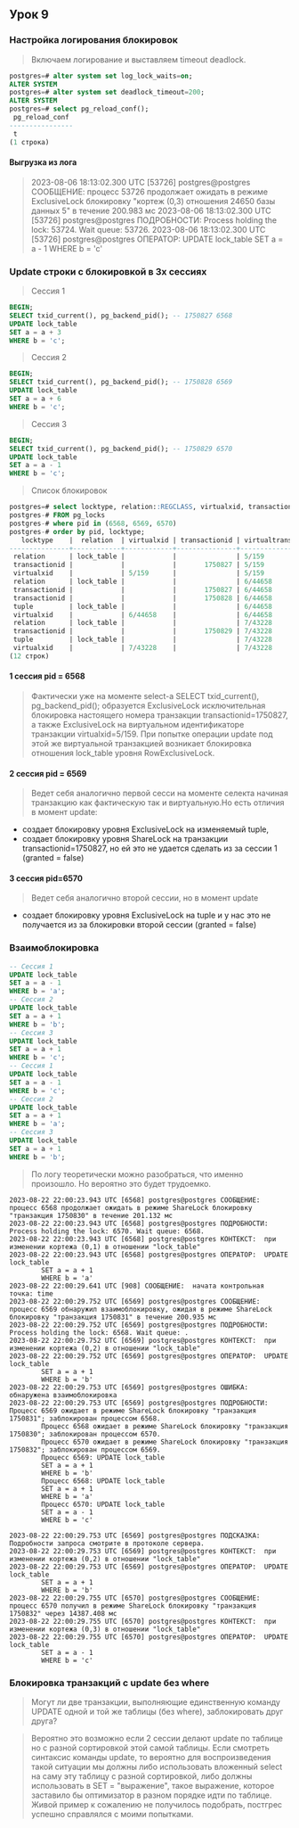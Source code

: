 ## Урок 9

### Настройка логирования блокировок
> Включаем логирование и выставляем timeout deadlock.
```sql
postgres=# alter system set log_lock_waits=on;
ALTER SYSTEM
postgres=# alter system set deadlock_timeout=200;
ALTER SYSTEM
postgres=# select pg_reload_conf();
 pg_reload_conf
----------------
 t
(1 строка)

```
#### Выгрузка из лога
>2023-08-06 18:13:02.300 UTC [53726] postgres@postgres СООБЩЕНИЕ:  процесс 53726 продолжает ожидать в режиме ExclusiveLock блокировку "кортеж (0,3) отношения 24650 базы данных 5" в течение 200.983 мс
2023-08-06 18:13:02.300 UTC [53726] postgres@postgres ПОДРОБНОСТИ:  Process holding the lock: 53724. Wait queue: 53726.
2023-08-06 18:13:02.300 UTC [53726] postgres@postgres ОПЕРАТОР:  UPDATE lock_table
        SET a = a - 1
        WHERE b = 'c'

### Update строки с блокировкой в 3х сессиях

> Сессия 1
```sql
BEGIN;
SELECT txid_current(), pg_backend_pid(); -- 1750827	6568
UPDATE lock_table 
SET a = a + 3
WHERE b = 'c';
```
> Сессия 2
```sql
BEGIN;
SELECT txid_current(), pg_backend_pid(); -- 1750828	6569
UPDATE lock_table 
SET a = a + 6
WHERE b = 'c';
```
> Сессия 3
```sql
BEGIN;
SELECT txid_current(), pg_backend_pid(); -- 1750829	6570
UPDATE lock_table 
SET a = a - 1
WHERE b = 'c';
```
> Список блокировок

```sql
postgres=# select locktype, relation::REGCLASS, virtualxid, transactionid, virtualtransaction, mode, granted, pid
postgres-# FROM pg_locks
postgres-# where pid in (6568, 6569, 6570)
postgres-# order by pid, locktype;
   locktype    |  relation  | virtualxid | transactionid | virtualtransaction |       mode       | granted | pid
---------------+------------+------------+---------------+--------------------+------------------+---------+------
 relation      | lock_table |            |               | 5/159              | RowExclusiveLock | t       | 6568
 transactionid |            |            |       1750827 | 5/159              | ExclusiveLock    | t       | 6568
 virtualxid    |            | 5/159      |               | 5/159              | ExclusiveLock    | t       | 6568
 relation      | lock_table |            |               | 6/44658            | RowExclusiveLock | t       | 6569
 transactionid |            |            |       1750827 | 6/44658            | ShareLock        | f       | 6569
 transactionid |            |            |       1750828 | 6/44658            | ExclusiveLock    | t       | 6569
 tuple         | lock_table |            |               | 6/44658            | ExclusiveLock    | t       | 6569
 virtualxid    |            | 6/44658    |               | 6/44658            | ExclusiveLock    | t       | 6569
 relation      | lock_table |            |               | 7/43228            | RowExclusiveLock | t       | 6570
 transactionid |            |            |       1750829 | 7/43228            | ExclusiveLock    | t       | 6570
 tuple         | lock_table |            |               | 7/43228            | ExclusiveLock    | f       | 6570
 virtualxid    |            | 7/43228    |               | 7/43228            | ExclusiveLock    | t       | 6570
(12 строк)

```

#### 1 сессия pid = 6568

> Фактически уже на моменте select-а SELECT txid_current(), pg_backend_pid(); 
образуется ExclusiveLock исключительная блокировка настоящего номера транзакции transactionid=1750827, а также ExclusiveLock на виртуальном идентификаторе транзакции virtualxid=5/159.
При попытке операции update под этой же виртуальной транзакцией возникает блокировка отношения lock_table уровня RowExclusiveLock.

#### 2 сессия pid = 6569

> Ведет себя аналогично первой сесси на моменте селекта начиная транзакцию как фактическую так и виртуальную.Но есть отличия
в момент update:
- создает блокировку уровня ExclusiveLock на изменяемый tuple,
- создает блокировку уровня ShareLock на транзакции transactionid=1750827, но ей это не удается  сделать из за сессии 1 (granted = false)

#### 3 сессия pid=6570
> Ведет себя аналогично второй сессии, но в момент update
- создает блокировку уровня ExclusiveLock на tuple и у нас это не получается из за блокировки второй сессии (granted = false)

### Взаимоблокировка
```sql
-- Сессия 1
UPDATE lock_table 
SET a = a - 1
WHERE b = 'a';
-- Сессия 2
UPDATE lock_table 
SET a = a + 1
WHERE b = 'b';
-- Сессия 3
UPDATE lock_table 
SET a = a + 1
WHERE b = 'c';
-- Сессия 1
UPDATE lock_table 
SET a = a - 1
WHERE b = 'c';
-- Сессия 2
UPDATE lock_table 
SET a = a + 1
WHERE b = 'a';
-- Сессия 3
UPDATE lock_table 
SET a = a + 1
WHERE b = 'b';
```
> По логу теоретически можно разобраться, что именно произошло. Но вероятно это будет трудоемко.

```
2023-08-22 22:00:23.943 UTC [6568] postgres@postgres СООБЩЕНИЕ:  процесс 6568 продолжает ожидать в режиме ShareLock блокировку "транзакция 1750830" в течение 201.132 мс
2023-08-22 22:00:23.943 UTC [6568] postgres@postgres ПОДРОБНОСТИ:  Process holding the lock: 6570. Wait queue: 6568.
2023-08-22 22:00:23.943 UTC [6568] postgres@postgres КОНТЕКСТ:  при изменении кортежа (0,1) в отношении "lock_table"
2023-08-22 22:00:23.943 UTC [6568] postgres@postgres ОПЕРАТОР:  UPDATE lock_table
        SET a = a + 1
        WHERE b = 'a'
2023-08-22 22:00:29.641 UTC [908] СООБЩЕНИЕ:  начата контрольная точка: time
2023-08-22 22:00:29.752 UTC [6569] postgres@postgres СООБЩЕНИЕ:  процесс 6569 обнаружил взаимоблокировку, ожидая в режиме ShareLock блокировку "транзакция 1750831" в течение 200.935 мс
2023-08-22 22:00:29.752 UTC [6569] postgres@postgres ПОДРОБНОСТИ:  Process holding the lock: 6568. Wait queue: .
2023-08-22 22:00:29.752 UTC [6569] postgres@postgres КОНТЕКСТ:  при изменении кортежа (0,2) в отношении "lock_table"
2023-08-22 22:00:29.752 UTC [6569] postgres@postgres ОПЕРАТОР:  UPDATE lock_table
        SET a = a + 1
        WHERE b = 'b'
2023-08-22 22:00:29.753 UTC [6569] postgres@postgres ОШИБКА:  обнаружена взаимоблокировка
2023-08-22 22:00:29.753 UTC [6569] postgres@postgres ПОДРОБНОСТИ:  Процесс 6569 ожидает в режиме ShareLock блокировку "транзакция 1750831"; заблокирован процессом 6568.
        Процесс 6568 ожидает в режиме ShareLock блокировку "транзакция 1750830"; заблокирован процессом 6570.
        Процесс 6570 ожидает в режиме ShareLock блокировку "транзакция 1750832"; заблокирован процессом 6569.
        Процесс 6569: UPDATE lock_table
        SET a = a + 1
        WHERE b = 'b'
        Процесс 6568: UPDATE lock_table
        SET a = a + 1
        WHERE b = 'a'
        Процесс 6570: UPDATE lock_table
        SET a = a - 1
        WHERE b = 'c'

2023-08-22 22:00:29.753 UTC [6569] postgres@postgres ПОДСКАЗКА:  Подробности запроса смотрите в протоколе сервера.
2023-08-22 22:00:29.753 UTC [6569] postgres@postgres КОНТЕКСТ:  при изменении кортежа (0,2) в отношении "lock_table"
2023-08-22 22:00:29.753 UTC [6569] postgres@postgres ОПЕРАТОР:  UPDATE lock_table
        SET a = a + 1
        WHERE b = 'b'
2023-08-22 22:00:29.755 UTC [6570] postgres@postgres СООБЩЕНИЕ:  процесс 6570 получил в режиме ShareLock блокировку "транзакция 1750832" через 14387.408 мс
2023-08-22 22:00:29.755 UTC [6570] postgres@postgres КОНТЕКСТ:  при изменении кортежа (0,3) в отношении "lock_table"
2023-08-22 22:00:29.755 UTC [6570] postgres@postgres ОПЕРАТОР:  UPDATE lock_table
        SET a = a - 1
        WHERE b = 'c'

```
### Блокировка транзакций с update без where
> Могут ли две транзакции, выполняющие единственную команду UPDATE одной и той же таблицы (без where), заблокировать друг друга?

> Вероятно это возможно если 2 сессии делают update по таблице но с разной сортировкой этой самой таблицы. Если смотреть синтаксис команды update, то вероятно для воспроизведения такой ситуации мы должны либо использовать вложенный select на саму эту таблицу с разной сортировкой, либо должны использовать в SET = "выражение", такое выражение, которое заставило бы оптимизатор в разном порядке идти по таблице.
Живой пример к сожалению не получилось подобрать, постгрес успешно справлялся с моими попытками.
